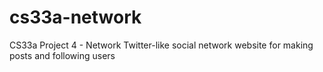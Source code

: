 # cs33a-network
CS33a Project 4 - Network
Twitter-like social network website for making posts and following users
